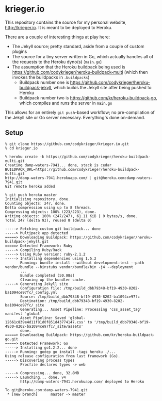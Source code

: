 # krieger.io

This repository contains the source for my personal website, http://krieger.io.
It is meant to be deployed to Heroku.

There are a couple of interesting things at play here:

- The Jekyll source; pretty standard, aside from a couple of custom plugins
- The source for a tiny server written in Go, which actually handles all of the
  requests to the Heroku dyno(s) (`main.go`)
- The assumption that the Heroku buildpack being used is https://github.com/codykrieger/heroku-buildpack-multi
  (which then invokes the buildpacks in `.buildpacks`)
  - Buildpack number one is https://github.com/codykrieger/heroku-buildpack-jekyll,
    which builds the Jekyll site after being pushed to Heroku
  - Buildpack number two is https://github.com/kr/heroku-buildpack-go,
    which compiles and runs the server in `main.go`

This allows for an entirely `git push`-based workflow; no pre-compilation of
the Jekyll site or Go server necessary. Everything's done on-demand.

## Setup

```
% git clone https://github.com/codykrieger/krieger.io.git
% cd krieger.io

% heroku create -b https://github.com/codykrieger/heroku-buildpack-multi.git
Creating damp-waters-7941... done, stack is cedar
BUILDPACK_URL=https://github.com/codykrieger/heroku-buildpack-multi.git
http://damp-waters-7941.herokuapp.com/ | git@heroku.com:damp-waters-7941.git
Git remote heroku added

% git push heroku master
Initializing repository, done.
Counting objects: 247, done.
Delta compression using up to 8 threads.
Compressing objects: 100% (223/223), done.
Writing objects: 100% (247/247), 61.11 KiB | 0 bytes/s, done.
Total 247 (delta 93), reused 0 (delta 0)

-----> Fetching custom git buildpack... done
-----> Multipack app detected
=====> Downloading Buildpack: https://github.com/codykrieger/heroku-buildpack-jekyll.git
=====> Detected Framework: Ruby
-----> Compiling Ruby/Rack
-----> Using Ruby version: ruby-2.1.2
-----> Installing dependencies using 1.5.2
       Running: bundle install --without development:test --path vendor/bundle --binstubs vendor/bundle/bin -j4 --deployment
       ...
       Bundle completed (50.08s)
       Cleaning up the bundler cache.
-----> Generating Jekyll site
       Configuration file: /tmp/build_dbb79348-bf19-4930-8202-ba1094ce97fc/_config.yml
       Source: /tmp/build_dbb79348-bf19-4930-8202-ba1094ce97fc
       Destination: /tmp/build_dbb79348-bf19-4930-8202-ba1094ce97fc/_site
       Generating... Asset Pipeline: Processing 'css_asset_tag' manifest 'global'
       Asset Pipeline: Saved 'global-12661c839e4d11f81d0f851d43774147.css' to '/tmp/build_dbb79348-bf19-4930-8202-ba1094ce97fc/_site/assets'
       done.
=====> Downloading Buildpack: https://github.com/kr/heroku-buildpack-go.git
=====> Detected Framework: Go
-----> Installing go1.2.2... done
-----> Running: godep go install -tags heroku ./...
Using release configuration from last framework (Go).
-----> Discovering process types
       Procfile declares types -> web

-----> Compressing... done, 32.8MB
-----> Launching... done, v4
       http://damp-waters-7941.herokuapp.com/ deployed to Heroku

To git@heroku.com:damp-waters-7941.git
 * [new branch]      master -> master
```
